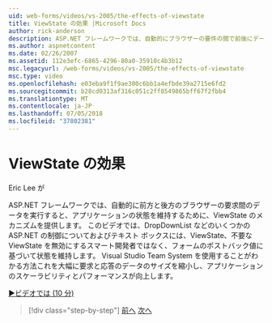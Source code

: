 ```yaml
---
uid: web-forms/videos/vs-2005/the-effects-of-viewstate
title: ViewState の効果 |Microsoft Docs
author: rick-anderson
description: ASP.NET フレームワークでは、自動的にブラウザーの要件の間で前後にデータを実行すると、アプリケーションの状態を維持するために ViewState メカニズムを提供しています.
ms.author: aspnetcontent
ms.date: 02/26/2007
ms.assetid: 112e3efc-6865-4296-80a0-35910c4b3b12
msc.legacyurl: /web-forms/videos/vs-2005/the-effects-of-viewstate
msc.type: video
ms.openlocfilehash: e03eba9f1f9ae300c6bb1a4efbde39a2715e6fd2
ms.sourcegitcommit: b28cd0313af316c051c2ff8549865bff67f2fbb4
ms.translationtype: MT
ms.contentlocale: ja-JP
ms.lasthandoff: 07/05/2018
ms.locfileid: "37802381"
---
```

<a name="the-effects-of-viewstate"></a>ViewState の効果
====================
Eric Lee が

ASP.NET フレームワークでは、自動的に前方と後方のブラウザーの要求間のデータを実行すると、アプリケーションの状態を維持するために、ViewState のメカニズムを提供します。 このビデオでは、DropDownList などのいくつかの ASP.NET の制御についておよびテキスト ボックスには、ViewState、不要な ViewState を無効にするスマート開発者ではなく、フォームのポストバック値に基づいて状態を維持します。 Visual Studio Team System を使用することがわかる方法これを大幅に要求と応答のデータのサイズを縮小し、アプリケーションのスケーラビリティとパフォーマンスが向上します。

[&#9654;ビデオでは (10 分)](https://channel9.msdn.com/Blogs/ASP-NET-Site-Videos/the-effects-of-viewstate)

> [!div class="step-by-step"]
> [前へ](using-the-load-test-agent.md)
> [次へ](how-do-i-integrate-defect-tracking-with-testing.md)
